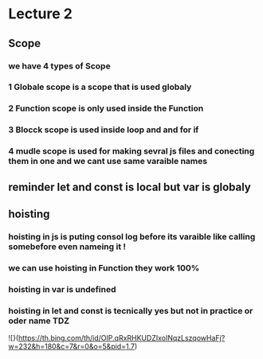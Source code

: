 # Lecture 2
## Scope
### we have 4 types of Scope
### 1 Globale scope is a scope that is used globaly
### 2 Function scope is only used inside the Function
### 3 Blocck scope is used inside loop and and for if 
### 4 mudle scope is used for making sevral js files and conecting them in one and we cant use same varaible names 
## reminder let and const is local but var is globaly 
## hoisting
### hoisting in js is puting consol log before its varaible like calling somebefore even nameing it !
### we can use hoisting in Function they work 100% 
### hoisting in var is undefined  
### hoisting in let and const is  tecnically yes but not in practice  or oder name TDZ
![}(https://th.bing.com/th/id/OIP.qRxRHKUDZIxoINqzLszqowHaFj?w=232&h=180&c=7&r=0&o=5&pid=1.7)
